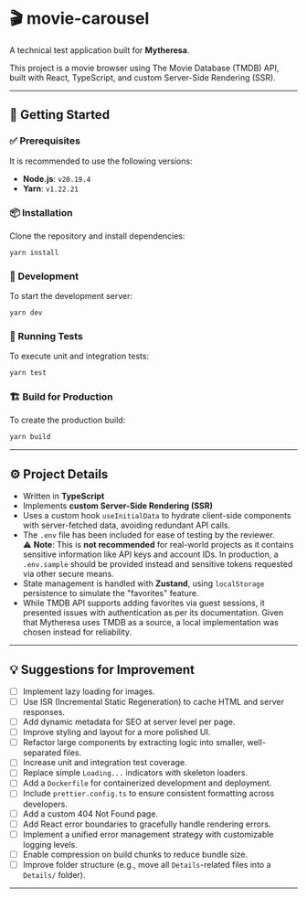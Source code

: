 # 🎬 movie-carousel

A technical test application built for **Mytheresa**.

This project is a movie browser using The Movie Database (TMDB) API, built with React, TypeScript, and custom Server-Side Rendering (SSR).

---

## 🚀 Getting Started

### ✅ Prerequisites

It is recommended to use the following versions:

- **Node.js**: `v20.19.4`
- **Yarn**: `v1.22.21`

### 📦 Installation

Clone the repository and install dependencies:

```bash
yarn install
```

### 🔧 Development

To start the development server:

```bash
yarn dev
```

### 🧪 Running Tests

To execute unit and integration tests:

```bash
yarn test
```

### 🏗️ Build for Production

To create the production build:

```bash
yarn build
```

---

## ⚙️ Project Details

- Written in **TypeScript**
- Implements **custom Server-Side Rendering (SSR)**
- Uses a custom hook `useInitialData` to hydrate client-side components with server-fetched data, avoiding redundant API calls.
- The `.env` file has been included for ease of testing by the reviewer.  
  ⚠️ **Note**: This is **not recommended** for real-world projects as it contains sensitive information like API keys and account IDs. In production, a `.env.sample` should be provided instead and sensitive tokens requested via other secure means.
- State management is handled with **Zustand**, using `localStorage` persistence to simulate the "favorites" feature.
- While TMDB API supports adding favorites via guest sessions, it presented issues with authentication as per its documentation. Given that Mytheresa uses TMDB as a source, a local implementation was chosen instead for reliability.

---

## 💡 Suggestions for Improvement

- [ ] Implement lazy loading for images.
- [ ] Use ISR (Incremental Static Regeneration) to cache HTML and server responses.
- [ ] Add dynamic metadata for SEO at server level per page.
- [ ] Improve styling and layout for a more polished UI.
- [ ] Refactor large components by extracting logic into smaller, well-separated files.
- [ ] Increase unit and integration test coverage.
- [ ] Replace simple `Loading...` indicators with skeleton loaders.
- [ ] Add a `Dockerfile` for containerized development and deployment.
- [ ] Include `prettier.config.ts` to ensure consistent formatting across developers.
- [ ] Add a custom 404 Not Found page.
- [ ] Add React error boundaries to gracefully handle rendering errors.
- [ ] Implement a unified error management strategy with customizable logging levels.
- [ ] Enable compression on build chunks to reduce bundle size.
- [ ] Improve folder structure (e.g., move all `Details`-related files into a `Details/` folder).

---
